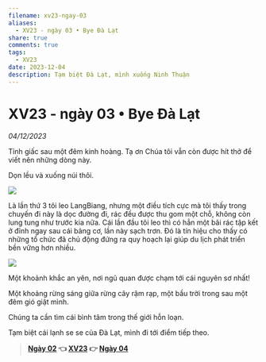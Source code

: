```yaml
---
filename: xv23-ngay-03
aliases:
  - XV23 - ngày 03 • Bye Đà Lạt
share: true
comments: true
tags:
  - XV23
date: 2023-12-04
description: Tạm biệt Đà Lạt, mình xuống Ninh Thuận
---
```

# XV23 - ngày 03 • Bye Đà Lạt  
  
*04/12/2023*  
  
Tỉnh giấc sau một đêm kinh hoàng. Tạ ơn Chúa tôi vẫn còn được hít thở để viết nên những dòng này.  
  
Dọn lều và xuống núi thôi.   
  
![](https://i.imgur.com/K5ZrwoK.png)  
  
Là lần thứ 3 tôi leo LangBiang, nhưng một điều tích cực mà tôi thấy trong chuyến đi này là dọc đường đi, rác đều được thu gom một chỗ, không còn lung tung như trước kia nữa. Cái lần đầu tôi leo thì có hẳn một bãi rác tập kết ở đỉnh ngay sau cái bảng cơ, lần này sạch trơn. Đó là tín hiệu cho thấy có những tổ chức đã chủ động đứng ra quy hoạch lại giúp du lịch phát triển bền vững hơn nhiều.  
  
![](https://i.imgur.com/x87ZsrE.jpeg)  
  
Một khoảnh khắc an yên, nơi ngũ quan được chạm tới cái nguyên sơ nhất!    
  
Một khoảng rừng sáng giữa rừng cây rậm rạp, một bầu trời trong sau một đêm gió giật mình.    
  
Chúng ta cần tìm cái bình tâm trong thế giới hỗn loạn.    
  
Tạm biệt cái lạnh se se của Đà Lạt, mình đi tới điểm tiếp theo.  
  
  
> **[Ngày 02](./xv23-ngay-02.md) 👈 [XV23](./xuyen-viet-2023.md) 👉 [Ngày 04](../../XV23%20-%20ng%C3%A0y%2004.md)**
